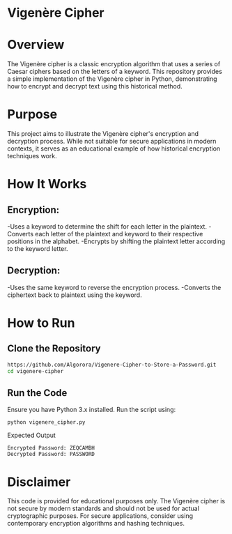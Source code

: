 # Vigenère Cipher

# Overview
The Vigenère cipher is a classic encryption algorithm that uses a series of Caesar ciphers based on the letters of a keyword. This repository provides a simple implementation of the Vigenère cipher in Python, demonstrating how to encrypt and decrypt text using this historical method.

# Purpose
This project aims to illustrate the Vigenère cipher's encryption and decryption process. While not suitable for secure applications in modern contexts, it serves as an educational example of how historical encryption techniques work.

# How It Works

## Encryption:

-Uses a keyword to determine the shift for each letter in the plaintext.
-Converts each letter of the plaintext and keyword to their respective positions in the alphabet.
-Encrypts by shifting the plaintext letter according to the keyword letter.
## Decryption:

-Uses the same keyword to reverse the encryption process.
-Converts the ciphertext back to plaintext using the keyword.

# How to Run

## Clone the Repository

```sh
https://github.com/Algorora/Vigenere-Cipher-to-Store-a-Password.git
cd vigenere-cipher
```

## Run the Code

Ensure you have Python 3.x installed. Run the script using:

```zh
python vigenere_cipher.py
```
Expected Output
```zh
Encrypted Password: ZEQCAMBH
Decrypted Password: PASSWORD
```


# Disclaimer
This code is provided for educational purposes only. The Vigenère cipher is not secure by modern standards and should not be used for actual cryptographic purposes. For secure applications, consider using contemporary encryption algorithms and hashing techniques.
